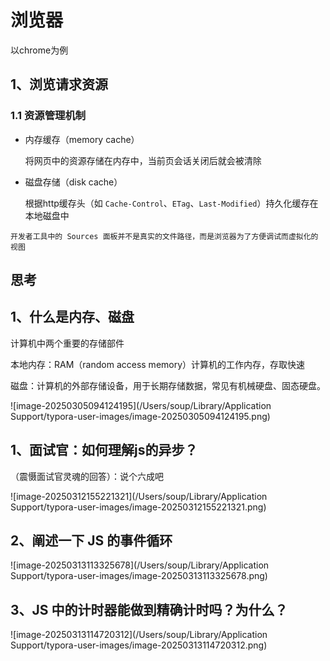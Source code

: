 # 浏览器

以chrome为例

## 1、浏览请求资源

### 1.1 资源管理机制

- 内存缓存（memory cache）

  将网页中的资源存储在内存中，当前页会话关闭后就会被清除

- 磁盘存储（disk cache）

  根据http缓存头（如 `Cache-Control`、`ETag`、`Last-Modified`）持久化缓存在本地磁盘中

`开发者工具中的 Sources 面板并不是真实的文件路径，而是浏览器为了方便调试而虚拟化的视图`

## 思考

## 1、什么是内存、磁盘

计算机中两个重要的存储部件

本地内存：RAM（random access memory）计算机的工作内存，存取快速

磁盘：计算机的外部存储设备，用于长期存储数据，常见有机械硬盘、固态硬盘。

![image-20250305094124195](/Users/soup/Library/Application Support/typora-user-images/image-20250305094124195.png)



## 1、面试官：如何理解js的异步？

（震慑面试官灵魂的回答）：说个六成吧 

![image-20250312155221321](/Users/soup/Library/Application Support/typora-user-images/image-20250312155221321.png)

## 2、阐述⼀下 JS 的事件循环

![image-20250313113325678](/Users/soup/Library/Application Support/typora-user-images/image-20250313113325678.png)

## 3、JS 中的计时器能做到精确计时吗？为什么？

![image-20250313114720312](/Users/soup/Library/Application Support/typora-user-images/image-20250313114720312.png)
